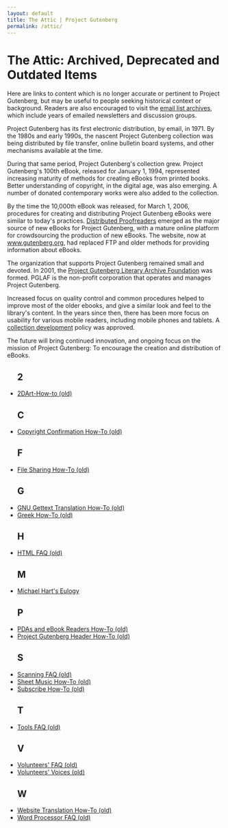 ```yaml
---
layout: default
title: The Attic | Project Gutenberg
permalink: /attic/
---
```


The Attic: Archived, Deprecated and Outdated Items
==================================================

Here are links to content which is no longer accurate or pertinent to Project Gutenberg, but may be useful to people seeking historical context or background. Readers are also encouraged to visit the [email list archives](https://lists.pglaf.org), which include years of emailed newsletters and discussion groups.

Project Gutenberg has its first electronic distribution, by email, in 1971. By the 1980s and early 1990s, the nascent Project Gutenberg collection was being distributed by file transfer, online bulletin board systems, and other mechanisms available at the time.

During that same period, Project Gutenberg's collection grew. Project Gutenberg's 100th eBook, released for January 1, 1994, represented increasing maturity of methods for creating eBooks from printed books. Better understanding of copyright, in the digital age, was also emerging. A number of donated contemporary works were also added to the collection.

By the time the 10,000th eBook was released, for March 1, 2006, procedures for creating and distributing Project Gutenberg eBooks were similar to today's practices. [Distributed Proofreaders](https://www.pgdp.net) emerged as the major source of new eBooks for Project Gutenberg, with a mature online platform for crowdsourcing the production of new eBooks. The website, now at www.gutenberg.org, had replaced FTP and older methods for providing information about eBooks. 

The organization that supports Project Gutenberg remained small and devoted. In 2001, the [Project Gutenberg Literary Archive Foundation](https://www.pglaf.org) was formed. PGLAF is the non-profit corporation that operates and manages Project Gutenberg.

Increased focus on quality control and common procedures helped to improve most of the older ebooks, and give a similar look and feel to the library's content. In the years since then, there has been more focus on usability for various mobile readers, including mobile phones and tablets. A [collection development](/policy/collection_development.html) policy was approved.

The future will bring continued innovation, and ongoing focus on the mission of Project Gutenberg: To encourage the creation and distribution of eBooks.


 <div class="bookshelves ">
    <ul>
      <h2>2</h2>
       <li><a href="/attic/2DArt.html">2DArt-How-to (old)</a></li>
      <h2>C</h2>
       <li><a href="/attic/copyright_confirmation.html">Copyright Confirmation How-To (old)</a></li>
      <h2>F</h2>
       <li><a href="/attic/file_sharing.html">File Sharing How-To (old)</a></li>
      <h2>G</h2>
       <li><a href="/attic/gnu_gettext_translation.html">GNU Gettext Translation How-To (old)</a></li>
       <li><a href="/attic/greek_how_to.html">Greek How-To (old)</a></li>
      <h2>H</h2>
       <li><a href="/attic/html_faq.html">HTML FAQ (old)</a></li>
      <h2>M</h2>
       <li><a href="/attic/hart.html">Michael Hart's Eulogy</a></li>
      <h2>P</h2>
       <li><a href="/attic/pdas_ebook_readers.html">PDAs and eBook Readers How-To (old)</a></li>
       <li><a href="/attic/project_gutenberg_header.html">Project Gutenberg Header How-To (old)</a></li>
      <h2>S</h2>
       <li><a href="/attic/scanning_faq.html">Scanning FAQ (old)</a></li>
       <li><a href="/attic/sheet_music.html">Sheet Music How-To (old)</a></li>
       <li><a href="/attic/subscribe_how_to.html">Subscribe How-To (old)</a></li>
      <h2>T</h2>
       <li><a href="/attic/tools_faq.html">Tools FAQ (old)</a></li>
      <h2>V</h2>
       <li><a href="/attic/volunteers_faq.html">Volunteers' FAQ (old)</a></li>
       <li><a href="/attic/volunteers_voices.html">Volunteers' Voices (old)</a></li>
      <h2>W</h2>
       <li><a href="/attic/website_translation.html">Website Translation How-To (old)</a></li>
       <li><a href="/attic/word_processor_faq.html">Word Processor FAQ (old)</a></li>
    </ul>
  </div>


